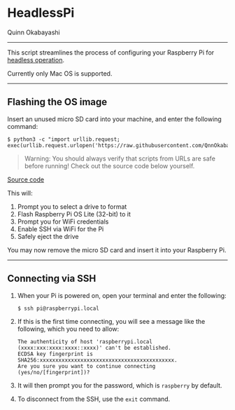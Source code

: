 # HeadlessPi
Quinn Okabayashi
___
This script streamlines the process of configuring your Raspberry Pi for [headless operation](https://en.wikipedia.org/wiki/Headless_computer).

Currently only Mac OS is supported.
___
## Flashing the OS image
Insert an unused micro SD card into your machine, and enter the following command:

```
$ python3 -c "import urllib.request; exec(urllib.request.urlopen('https://raw.githubusercontent.com/QnnOkabayashi/scripts/master/HeadlessPi/setup.py').read())"
```

> Warning: You should always verify that scripts from URLs are safe before running! Check out the source code below yourself.

[Source code](https://github.com/QnnOkabayashi/scripts/blob/master/HeadlessPi/setup.py)

This will:
1. Prompt you to select a drive to format
2. Flash Raspberry Pi OS Lite (32-bit) to it
3. Prompt you for WiFi credentials
4. Enable SSH via WiFi for the Pi
5. Safely eject the drive

You may now remove the micro SD card and insert it into your Raspberry Pi.
___
## Connecting via SSH
1. When your Pi is powered on, open your terminal and enter the following:
    ```
    $ ssh pi@raspberrypi.local
    ```

2. If this is the first time connecting, you will see a message like the following, which you need to allow:
    ```
    The authenticity of host 'raspberrypi.local (xxxx:xxx:xxxx:xxxx::xxxx)' can't be established.
    ECDSA key fingerprint is SHA256:xxxxxxxxxxxxxxxxxxxxxxxxxxxxxxxxxxxxxxxxxxx.
    Are you sure you want to continue connecting (yes/no/[fingerprint])?
    ```

3. It will then prompt you for the password, which is `raspberry` by default.

4. To disconnect from the SSH, use the `exit` command.

